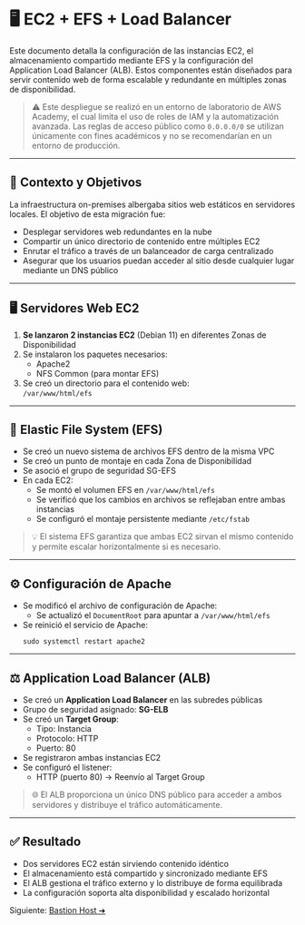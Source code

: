 # 🖥️ EC2 + EFS + Load Balancer

Este documento detalla la configuración de las instancias EC2, el almacenamiento compartido mediante EFS y la configuración del Application Load Balancer (ALB). Estos componentes están diseñados para servir contenido web de forma escalable y redundante en múltiples zonas de disponibilidad.

> ⚠️ Este despliegue se realizó en un entorno de laboratorio de AWS Academy, el cual limita el uso de roles de IAM y la automatización avanzada. Las reglas de acceso público como `0.0.0.0/0` se utilizan únicamente con fines académicos y no se recomendarían en un entorno de producción.

---

## 🧭 Contexto y Objetivos

La infraestructura on-premises albergaba sitios web estáticos en servidores locales. El objetivo de esta migración fue:

- Desplegar servidores web redundantes en la nube
- Compartir un único directorio de contenido entre múltiples EC2
- Enrutar el tráfico a través de un balanceador de carga centralizado
- Asegurar que los usuarios puedan acceder al sitio desde cualquier lugar mediante un DNS público

---

## 🖥️ Servidores Web EC2

1. **Se lanzaron 2 instancias EC2** (Debian 11) en diferentes Zonas de Disponibilidad
2. Se instalaron los paquetes necesarios:
   - Apache2
   - NFS Common (para montar EFS)
3. Se creó un directorio para el contenido web:  
   `/var/www/html/efs`

---

## 🔗 Elastic File System (EFS)

- Se creó un nuevo sistema de archivos EFS dentro de la misma VPC
- Se creó un punto de montaje en cada Zona de Disponibilidad
- Se asoció el grupo de seguridad SG-EFS
- En cada EC2:
  - Se montó el volumen EFS en `/var/www/html/efs`
  - Se verificó que los cambios en archivos se reflejaban entre ambas instancias
  - Se configuró el montaje persistente mediante `/etc/fstab`

> 💡 El sistema EFS garantiza que ambas EC2 sirvan el mismo contenido y permite escalar horizontalmente si es necesario.

---

## ⚙️ Configuración de Apache

- Se modificó el archivo de configuración de Apache:
  - Se actualizó el `DocumentRoot` para apuntar a `/var/www/html/efs`
- Se reinició el servicio de Apache:
  ```
  sudo systemctl restart apache2
  ```

---

## ⚖️ Application Load Balancer (ALB)

- Se creó un **Application Load Balancer** en las subredes públicas
- Grupo de seguridad asignado: **SG-ELB**
- Se creó un **Target Group**:
  - Tipo: Instancia
  - Protocolo: HTTP
  - Puerto: 80
- Se registraron ambas instancias EC2
- Se configuró el listener:
  - HTTP (puerto 80) → Reenvío al Target Group

> 🌐 El ALB proporciona un único DNS público para acceder a ambos servidores y distribuye el tráfico automáticamente.

---

## ✅ Resultado

- Dos servidores EC2 están sirviendo contenido idéntico
- El almacenamiento está compartido y sincronizado mediante EFS
- El ALB gestiona el tráfico externo y lo distribuye de forma equilibrada
- La configuración soporta alta disponibilidad y escalado horizontal

Siguiente: [Bastion Host ➜](bastion-host.md)
